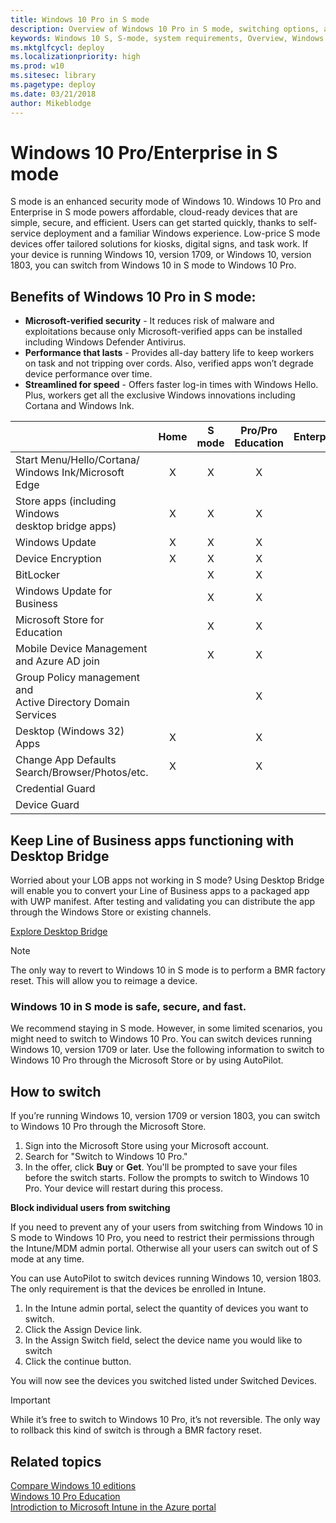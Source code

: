```yaml
---
title: Windows 10 Pro in S mode
description: Overview of Windows 10 Pro in S mode, switching options, and system requirements
keywords: Windows 10 S, S-mode, system requirements, Overview, Windows 10 Pro in S mode
ms.mktglfcycl: deploy
ms.localizationpriority: high
ms.prod: w10
ms.sitesec: library
ms.pagetype: deploy
ms.date: 03/21/2018
author: Mikeblodge
---
```


# Windows 10 Pro/Enterprise in S mode

S mode is an enhanced security mode of Windows 10. Windows 10 Pro and Enterprise in S mode powers affordable, cloud-ready devices that are simple, secure, and efficient. Users can get started quickly, thanks to self-service deployment and a familiar Windows experience. Low-price S mode devices offer tailored solutions for kiosks, digital signs, and task work. If your device is running Windows 10, version 1709, or Windows 10, version 1803, you can switch from Windows 10 in S mode to Windows 10 Pro.

## Benefits of Windows 10 Pro in S mode:

- **Microsoft-verified security** - It reduces risk of malware and exploitations because only Microsoft-verified apps can be installed including Windows Defender Antivirus.
- **Performance that lasts** - Provides all-day battery life to keep workers on task and not tripping over cords. Also, verified apps won’t degrade device performance over time.
- **Streamlined for speed** - Offers faster log-in times with Windows Hello. Plus, workers get all the exclusive Windows innovations including Cortana and Windows Ink. 

|  |Home  |S mode  |Pro/Pro Education  |Enterprise/Education |
|---------|:---:|:---:|:---:|:---:|
|Start Menu/Hello/Cortana/<BR>Windows Ink/Microsoft Edge | X | X | X | X |
|Store apps (including Windows <BR>desktop bridge apps) | X | X | X | X |
|Windows Update | X | X | X | X |
|Device Encryption | X | X | X | X |
|BitLocker | | X | X | X |
|Windows Update for Business |  | X | X | X |
|Microsoft Store for Education | | X | X | X |
|Mobile Device Management<BR> and Azure AD join | | X | X | X |
|Group Policy management and <BR>Active Directory Domain Services | | | X | X |
|Desktop (Windows 32) Apps | X | | X | X |
|Change App Defaults<BR>Search/Browser/Photos/etc. | X | | X | X |
|Credential Guard | | | | X |
|Device Guard | | | | X |

## Keep Line of Business apps functioning with Desktop Bridge
Worried about your LOB apps not working in S mode? Using Desktop Bridge will enable you to convert your Line of Business apps to a packaged app with UWP manifest. After testing and validating you can distribute the app through the Windows Store or existing channels. 

[Explore Desktop Bridge](https://docs.microsoft.com/en-us/windows/uwp/porting/desktop-to-uwp-root)

>[!NOTE] 
>The only way to revert to Windows 10 in S mode is to perform a BMR factory reset. This will allow you to reimage a device.

### Windows 10 in S mode is safe, secure, and fast.
We recommend staying in S mode. However, in some limited scenarios, you might need to switch to Windows 10 Pro. You can switch devices running Windows 10, version 1709 or later. Use the following information to switch to Windows 10 Pro through the Microsoft Store or by using AutoPilot.

## How to switch
If you’re running Windows 10, version 1709 or version 1803, you can switch to Windows 10 Pro through the Microsoft Store.

1. Sign into the Microsoft Store using your Microsoft account. 
2. Search for "Switch to Windows 10 Pro."
3. In the offer, click **Buy** or **Get**. 
You'll be prompted to save your files before the switch starts. Follow the prompts to switch to Windows 10 Pro. Your device will restart during this process. 

**Block individual users from switching**

If you need to prevent any of your users from switching from Windows 10 in S mode to Windows 10 Pro, you need to restrict their permissions through the Intune/MDM admin portal. Otherwise all your users can switch out of S mode at any time.

You can use AutoPilot to switch devices running Windows 10, version 1803. The only requirement is that the devices be enrolled in Intune.

1.	In the Intune admin portal, select the quantity of devices you want to switch.
2.	Click the Assign Device link.
3.	In the Assign Switch field, select the device name you would like to switch
4.	Click the continue button. 

You will now see the devices you switched listed under Switched Devices.

> [!IMPORTANT]
> While it’s free to switch to Windows 10 Pro, it’s not reversible. The only way to rollback this kind of switch is through a BMR factory reset.

## Related topics

[Compare Windows 10 editions](https://www.microsoft.com/WindowsForBusiness/Compare)<BR>
[Windows 10 Pro Education](https://docs.microsoft.com/education/windows/test-windows10s-for-edu)<BR>
[Introdiction to Microsoft Intune in the Azure portal](https://docs.microsoft.com/en-us/intune/what-is-intune)
